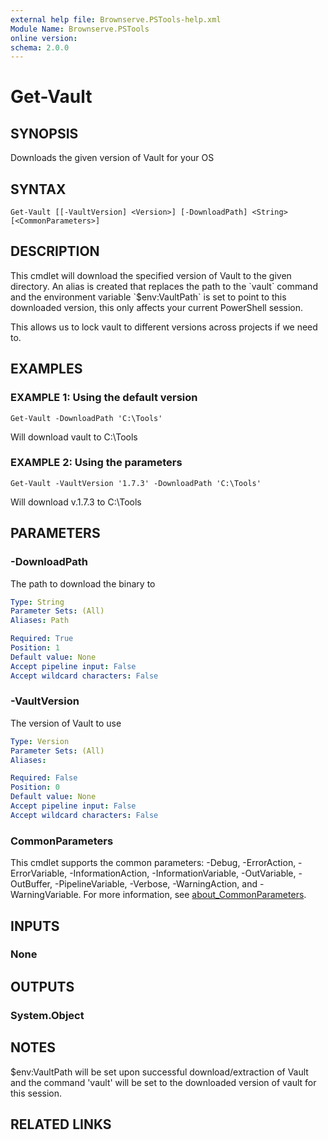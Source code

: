 ```yaml
---
external help file: Brownserve.PSTools-help.xml
Module Name: Brownserve.PSTools
online version:
schema: 2.0.0
---
```


# Get-Vault

## SYNOPSIS
Downloads the given version of Vault for your OS

## SYNTAX

```
Get-Vault [[-VaultVersion] <Version>] [-DownloadPath] <String> [<CommonParameters>]
```

## DESCRIPTION
This cmdlet will download the specified version of Vault to the given directory.
An alias is created that replaces the path to the \`vault\` command and the environment variable \`$env:VaultPath\` is set to point to this downloaded version, this only affects your current PowerShell session.

This allows us to lock vault to different versions across projects if we need to.

## EXAMPLES

### EXAMPLE 1: Using the default version
```
Get-Vault -DownloadPath 'C:\Tools'
```

Will download vault to C:\Tools

### EXAMPLE 2: Using the parameters
```
Get-Vault -VaultVersion '1.7.3' -DownloadPath 'C:\Tools'
```

Will download v.1.7.3 to C:\Tools

## PARAMETERS

### -DownloadPath
The path to download the binary to

```yaml
Type: String
Parameter Sets: (All)
Aliases: Path

Required: True
Position: 1
Default value: None
Accept pipeline input: False
Accept wildcard characters: False
```

### -VaultVersion
The version of Vault to use

```yaml
Type: Version
Parameter Sets: (All)
Aliases:

Required: False
Position: 0
Default value: None
Accept pipeline input: False
Accept wildcard characters: False
```

### CommonParameters
This cmdlet supports the common parameters: -Debug, -ErrorAction, -ErrorVariable, -InformationAction, -InformationVariable, -OutVariable, -OutBuffer, -PipelineVariable, -Verbose, -WarningAction, and -WarningVariable. For more information, see [about_CommonParameters](http://go.microsoft.com/fwlink/?LinkID=113216).

## INPUTS

### None
## OUTPUTS

### System.Object
## NOTES
$env:VaultPath will be set upon successful download/extraction of Vault and the command 'vault' will be set to the downloaded version of vault for this session.

## RELATED LINKS

